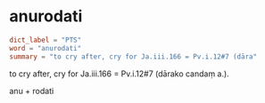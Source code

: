 # anurodati

``` toml
dict_label = "PTS"
word = "anurodati"
summary = "to cry after, cry for Ja.iii.166 = Pv.i.12#7 (dāra"
```

to cry after, cry for Ja.iii.166 = Pv.i.12#7 (dārako candaṃ a.).

anu \+ rodati

